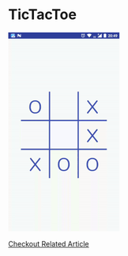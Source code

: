 # TicTacToe

![TicTacToe](project.gif)

[Checkout Related Article](https://blog.mindorks.com/building-a-customview-tictactoe-6afa054df928)
